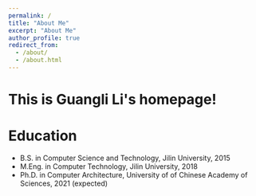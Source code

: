 ```yaml
---
permalink: /
title: "About Me"
excerpt: "About Me"
author_profile: true
redirect_from: 
  - /about/
  - /about.html
---
```


This is Guangli Li's homepage!
====

Education
====
* B.S. in Computer Science and Technology, Jilin University, 2015
* M.Eng. in Computer Technology, Jilin University, 2018
* Ph.D. in Computer Architecture, University of of Chinese Academy of Sciences, 2021 (expected)


